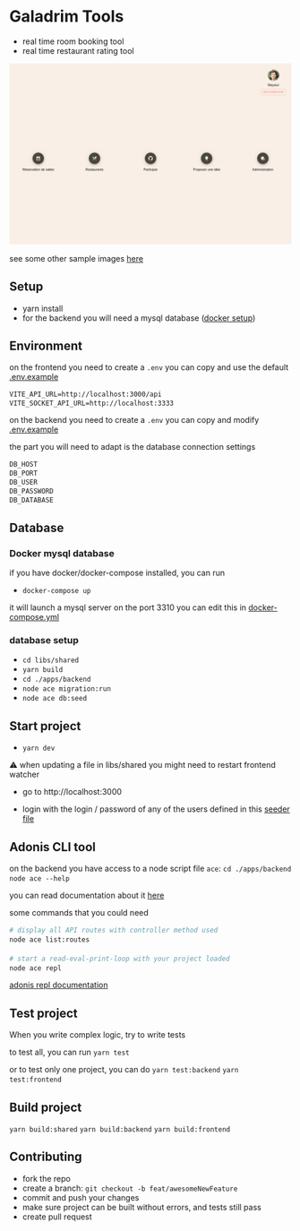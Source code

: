 # Galadrim Tools

-   real time room booking tool
-   real time restaurant rating tool

![galadrim tools home](./readme-images/home.png)

see some other sample images [here](./readme-images/README.md)

## Setup

-   yarn install
-   for the backend you will need a mysql database ([docker setup](#Docker-mysql-database))

## Environment

on the frontend you need to create a `.env` you can copy and use the default [.env.example](./apps/frontend/.env.example)

```
VITE_API_URL=http://localhost:3000/api
VITE_SOCKET_API_URL=http://localhost:3333
```

on the backend you need to create a `.env` you can copy and modify [.env.example](./apps/backend/.env.example)

the part you will need to adapt is the database connection settings

```
DB_HOST
DB_PORT
DB_USER
DB_PASSWORD
DB_DATABASE
```

## Database

### Docker mysql database

if you have docker/docker-compose installed, you can run

-   `docker-compose up`

it will launch a mysql server on the port 3310 you can edit this in [docker-compose.yml](./docker-compose.yml)

### database setup

-   `cd libs/shared`
-   `yarn build`
-   `cd ./apps/backend`
-   `node ace migration:run`
-   `node ace db:seed`

## Start project

-   `yarn dev`

:warning: when updating a file in libs/shared you might need to restart frontend watcher

-   go to http://localhost:3000

-   login with the login / password of any of the users defined in this [seeder file](./apps/backend/database/seeders/001_UserSeeder.ts)

## Adonis CLI tool

on the backend you have access to a node script file `ace`:
`cd ./apps/backend`
`node ace --help`

you can read documentation about it [here](https://docs.adonisjs.com/guides/ace-commandline)

some commands that you could need

```sh
# display all API routes with controller method used
node ace list:routes

# start a read-eval-print-loop with your project loaded
node ace repl
```

[adonis repl documentation](https://docs.adonisjs.com/guides/repl)

## Test project

When you write complex logic, try to write tests

to test all, you can run
`yarn test`

or to test only one project, you can do
`yarn test:backend`
`yarn test:frontend`

## Build project

`yarn build:shared`
`yarn build:backend`
`yarn build:frontend`

## Contributing

-   fork the repo
-   create a branch: `git checkout -b feat/awesomeNewFeature`
-   commit and push your changes
-   make sure project can be built without errors, and tests still pass
-   create pull request

